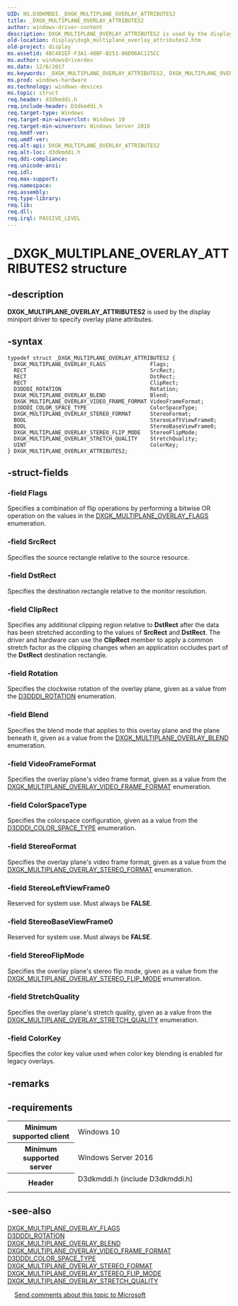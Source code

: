 ```yaml
---
UID: NS.D3DKMDDI._DXGK_MULTIPLANE_OVERLAY_ATTRIBUTES2
title: _DXGK_MULTIPLANE_OVERLAY_ATTRIBUTES2
author: windows-driver-content
description: DXGK_MULTIPLANE_OVERLAY_ATTRIBUTES2 is used by the display miniport driver to specify overlay plane attributes.
old-location: display\dxgk_multiplane_overlay_attributes2.htm
old-project: display
ms.assetid: 48C481EF-F3A1-48BF-B251-86D06AC125CC
ms.author: windowsdriverdev
ms.date: 12/6/2017
ms.keywords: _DXGK_MULTIPLANE_OVERLAY_ATTRIBUTES2, DXGK_MULTIPLANE_OVERLAY_ATTRIBUTES2
ms.prod: windows-hardware
ms.technology: windows-devices
ms.topic: struct
req.header: d3dkmddi.h
req.include-header: D3dkmddi.h
req.target-type: Windows
req.target-min-winverclnt: Windows 10
req.target-min-winversvr: Windows Server 2016
req.kmdf-ver: 
req.umdf-ver: 
req.alt-api: DXGK_MULTIPLANE_OVERLAY_ATTRIBUTES2
req.alt-loc: d3dkmddi.h
req.ddi-compliance: 
req.unicode-ansi: 
req.idl: 
req.max-support: 
req.namespace: 
req.assembly: 
req.type-library: 
req.lib: 
req.dll: 
req.irql: PASSIVE_LEVEL
---
```


# _DXGK_MULTIPLANE_OVERLAY_ATTRIBUTES2 structure



## -description
<b>DXGK_MULTIPLANE_OVERLAY_ATTRIBUTES2</b> is used by the display miniport driver to specify overlay plane attributes.



## -syntax

````
typedef struct _DXGK_MULTIPLANE_OVERLAY_ATTRIBUTES2 {
  DXGK_MULTIPLANE_OVERLAY_FLAGS              Flags;
  RECT                                       SrcRect;
  RECT                                       DstRect;
  RECT                                       ClipRect;
  D3DDDI_ROTATION                            Rotation;
  DXGK_MULTIPLANE_OVERLAY_BLEND              Blend;
  DXGK_MULTIPLANE_OVERLAY_VIDEO_FRAME_FORMAT VideoFrameFormat;
  D3DDDI_COLOR_SPACE_TYPE                    ColorSpaceType;
  DXGK_MULTIPLANE_OVERLAY_STEREO_FORMAT      StereoFormat;
  BOOL                                       StereoLeftViewFrame0;
  BOOL                                       StereoBaseViewFrame0;
  DXGK_MULTIPLANE_OVERLAY_STEREO_FLIP_MODE   StereoFlipMode;
  DXGK_MULTIPLANE_OVERLAY_STRETCH_QUALITY    StretchQuality;
  UINT                                       ColorKey;
} DXGK_MULTIPLANE_OVERLAY_ATTRIBUTES2;
````


## -struct-fields

### -field Flags

Specifies a combination of flip operations by performing a bitwise OR operation on the values in the <a href="display.dxgk_multiplane_overlay_flags">DXGK_MULTIPLANE_OVERLAY_FLAGS</a> enumeration.

### -field SrcRect

Specifies the source rectangle relative to the source resource.

### -field DstRect

Specifies the destination rectangle relative to the monitor resolution.

### -field ClipRect

Specifies any additional clipping region relative to <b>DstRect</b> 
                                                            after the data has been stretched according to the values of <b>SrcRect</b> and <b>DstRect</b>.
The driver and hardware can use the <b>ClipRect</b> member to apply a common stretch factor 
                                                            as the clipping changes when an application occludes part of the <b>DstRect</b> destination rectangle.

### -field Rotation

Specifies the clockwise rotation of the overlay plane, given as a value from the <a href="display.d3dddi_rotation">D3DDDI_ROTATION</a> enumeration.

### -field Blend

Specifies the blend mode that applies to this overlay plane and the plane beneath it, given as a value from the <a href="display.dxgk_multiplane_overlay_blend">DXGK_MULTIPLANE_OVERLAY_BLEND</a> enumeration.

### -field VideoFrameFormat

Specifies the overlay plane's video frame format, given as a value from the <a href="display.dxgk_multiplane_overlay_video_frame_format">DXGK_MULTIPLANE_OVERLAY_VIDEO_FRAME_FORMAT</a> enumeration.

### -field ColorSpaceType

Specifies the colorspace configuration, given as a value from the <a href="..\d3dukmdt\ne-d3dukmdt-d3dddi_color_space_type.md">D3DDDI_COLOR_SPACE_TYPE</a> enumeration.

### -field StereoFormat

Specifies the overlay plane's video frame format, given as a value from the <a href="display.dxgk_multiplane_overlay_stereo_format">DXGK_MULTIPLANE_OVERLAY_STEREO_FORMAT</a> enumeration.

### -field StereoLeftViewFrame0

Reserved for system use. Must always be <b>FALSE</b>.

### -field StereoBaseViewFrame0

Reserved for system use. Must always be <b>FALSE</b>.

### -field StereoFlipMode

Specifies the overlay plane's stereo flip mode, given as a value from the <a href="display.dxgk_multiplane_overlay_stereo_flip_mode">DXGK_MULTIPLANE_OVERLAY_STEREO_FLIP_MODE</a> enumeration.

### -field StretchQuality

Specifies the overlay plane's stretch quality, given as a value from the <a href="display.dxgk_multiplane_overlay_stretch_quality">DXGK_MULTIPLANE_OVERLAY_STRETCH_QUALITY</a> enumeration.

### -field ColorKey

Specifies the color key value used when color key blending is enabled for legacy overlays.

## -remarks


## -requirements
<table>
<tr>
<th width="30%">
Minimum supported client
</th>
<td width="70%">
Windows 10
</td>
</tr>
<tr>
<th width="30%">
Minimum supported server
</th>
<td width="70%">
Windows Server 2016
</td>
</tr>
<tr>
<th width="30%">
Header
</th>
<td width="70%">
<dl>
<dt>D3dkmddi.h (include D3dkmddi.h)</dt>
</dl>
</td>
</tr>
</table>

## -see-also
<dl>
<dt>
<a href="display.dxgk_multiplane_overlay_flags">DXGK_MULTIPLANE_OVERLAY_FLAGS</a>
</dt>
<dt>
<a href="display.d3dddi_rotation">D3DDDI_ROTATION</a>
</dt>
<dt>
<a href="display.dxgk_multiplane_overlay_blend">DXGK_MULTIPLANE_OVERLAY_BLEND</a>
</dt>
<dt>
<a href="display.dxgk_multiplane_overlay_video_frame_format">DXGK_MULTIPLANE_OVERLAY_VIDEO_FRAME_FORMAT</a>
</dt>
<dt>
<a href="..\d3dukmdt\ne-d3dukmdt-d3dddi_color_space_type.md">D3DDDI_COLOR_SPACE_TYPE</a>
</dt>
<dt>
<a href="display.dxgk_multiplane_overlay_stereo_format">DXGK_MULTIPLANE_OVERLAY_STEREO_FORMAT</a>
</dt>
<dt>
<a href="display.dxgk_multiplane_overlay_stereo_flip_mode">DXGK_MULTIPLANE_OVERLAY_STEREO_FLIP_MODE</a>
</dt>
<dt>
<a href="display.dxgk_multiplane_overlay_stretch_quality">DXGK_MULTIPLANE_OVERLAY_STRETCH_QUALITY</a>
</dt>
</dl>
 
 
<a href="mailto:wsddocfb@microsoft.com?subject=Documentation%20feedback [display\display]:%20DXGK_MULTIPLANE_OVERLAY_ATTRIBUTES2 structure%20 RELEASE:%20(12/6/2017)&amp;body=%0A%0APRIVACY STATEMENT%0A%0AWe use your feedback to improve the documentation. We don't use your email address for any other purpose, and we'll remove your email address from our system after the issue that you're reporting is fixed. While we're working to fix this issue, we might send you an email message to ask for more info. Later, we might also send you an email message to let you know that we've addressed your feedback.%0A%0AFor more info about Microsoft's privacy policy, see http://privacy.microsoft.com/en-us/default.aspx." title="Send comments about this topic to Microsoft">Send comments about this topic to Microsoft</a>
